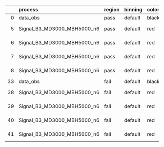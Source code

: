 |    | process                     | region   | binning   | color   | process_type   |   scale | variation   | source_filename                                                      | source_histname    | alias                       | title     |   combine_idx |     lnN |   shapes | syst_type   | direction   | variation_alias   |
|---:|:----------------------------|:---------|:----------|:--------|:---------------|--------:|:------------|:---------------------------------------------------------------------|:-------------------|:----------------------------|:----------|--------------:|--------:|---------:|:------------|:------------|:------------------|
|  0 | data_obs                    | pass     | default   | black   | DATA           |       1 | nominal     | ./histograms_for_2DAlphabet_v18//BH_Data.root                        | hpass              | Data                        | Data      |           nan | nan     |      nan | nan         | nan         | nan               |
|  5 | Signal_B3_MD3000_MBH5000_n6 | pass     | default   | red     | SIGNAL         |       1 | lumi        | ./histograms_for_2DAlphabet_v18//BH_Signal_B3_MD3000_MBH5000_n6.root | hpass              | Signal_B3_MD3000_MBH5000_n6 | BH signal |           nan |   1.016 |      nan | lnN         | nan         | nan               |
|  6 | Signal_B3_MD3000_MBH5000_n6 | pass     | default   | red     | SIGNAL         |       1 | SVM         | ./histograms_for_2DAlphabet_v18//BH_Signal_B3_MD3000_MBH5000_n6.root | hpass_SVMsyst_up   | Signal_B3_MD3000_MBH5000_n6 | BH signal |           nan | nan     |        1 | shapes      | Up          | SVMsyst           |
|  7 | Signal_B3_MD3000_MBH5000_n6 | pass     | default   | red     | SIGNAL         |       1 | SVM         | ./histograms_for_2DAlphabet_v18//BH_Signal_B3_MD3000_MBH5000_n6.root | hpass_SVMsyst_down | Signal_B3_MD3000_MBH5000_n6 | BH signal |           nan | nan     |        1 | shapes      | Down        | SVMsyst           |
|  8 | Signal_B3_MD3000_MBH5000_n6 | pass     | default   | red     | SIGNAL         |       1 | nominal     | ./histograms_for_2DAlphabet_v18//BH_Signal_B3_MD3000_MBH5000_n6.root | hpass              | Signal_B3_MD3000_MBH5000_n6 | BH signal |           nan | nan     |      nan | nan         | nan         | nan               |
| 33 | data_obs                    | fail     | default   | black   | DATA           |       1 | nominal     | ./histograms_for_2DAlphabet_v18//BH_Data.root                        | hfail              | Data                        | Data      |           nan | nan     |      nan | nan         | nan         | nan               |
| 38 | Signal_B3_MD3000_MBH5000_n6 | fail     | default   | red     | SIGNAL         |       1 | lumi        | ./histograms_for_2DAlphabet_v18//BH_Signal_B3_MD3000_MBH5000_n6.root | hfail              | Signal_B3_MD3000_MBH5000_n6 | BH signal |           nan |   1.016 |      nan | lnN         | nan         | nan               |
| 39 | Signal_B3_MD3000_MBH5000_n6 | fail     | default   | red     | SIGNAL         |       1 | SVM         | ./histograms_for_2DAlphabet_v18//BH_Signal_B3_MD3000_MBH5000_n6.root | hfail_SVMsyst_up   | Signal_B3_MD3000_MBH5000_n6 | BH signal |           nan | nan     |        1 | shapes      | Up          | SVMsyst           |
| 40 | Signal_B3_MD3000_MBH5000_n6 | fail     | default   | red     | SIGNAL         |       1 | SVM         | ./histograms_for_2DAlphabet_v18//BH_Signal_B3_MD3000_MBH5000_n6.root | hfail_SVMsyst_down | Signal_B3_MD3000_MBH5000_n6 | BH signal |           nan | nan     |        1 | shapes      | Down        | SVMsyst           |
| 41 | Signal_B3_MD3000_MBH5000_n6 | fail     | default   | red     | SIGNAL         |       1 | nominal     | ./histograms_for_2DAlphabet_v18//BH_Signal_B3_MD3000_MBH5000_n6.root | hfail              | Signal_B3_MD3000_MBH5000_n6 | BH signal |           nan | nan     |      nan | nan         | nan         | nan               |